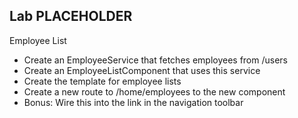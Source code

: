 ## Lab PLACEHOLDER

Employee List

* Create an EmployeeService that fetches employees from /users
* Create an EmployeeListComponent that uses this service
* Create the template for employee lists
* Create a new route to /home/employees to the new component
* Bonus: Wire this into the link in the navigation toolbar
